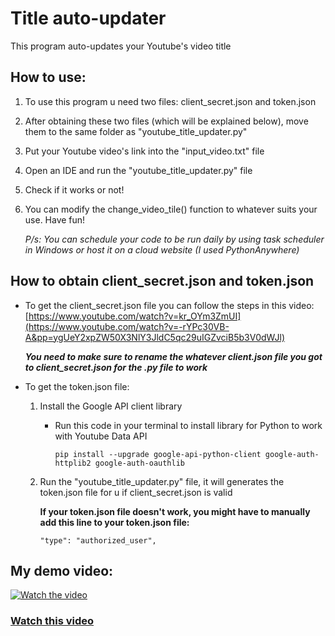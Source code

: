 # Title auto-updater

This program auto-updates your Youtube's video title

## How to use:

1. To use this program u need two files: client_secret.json and token.json
2. After obtaining these two files (which will be explained below), move them to the same folder as "youtube_title_updater.py" 
3. Put your Youtube video's link into the "input_video.txt" file
4. Open an IDE and run the "youtube_title_updater.py" file
5. Check if it works or not!
6. You can modify the change_video_tile() function to whatever suits your use. Have fun!


   *P/s: You can schedule your code to be run daily by using task scheduler in Windows or host it on a cloud website (I used PythonAnywhere)*


## How to obtain client_secret.json and token.json

- To get the client_secret.json file you can follow the steps in this video: [https://www.youtube.com/watch?v=kr_OYm3ZmUI](https://www.youtube.com/watch?v=-rYPc30VB-A&pp=ygUeY2xpZW50X3NlY3JldC5qc29uIGZvciB5b3V0dWJl)

    ***You need to make sure to rename the whatever client.json file you got to client_secret.json for the .py file to work*** 

- To get the token.json file:

    1. Install the Google API client library
    
       - Run this code in your terminal to install library for Python to work with Youtube Data API
       
          `pip install --upgrade google-api-python-client google-auth-httplib2 google-auth-oauthlib`

    2. Run the "youtube_title_updater.py" file, it will generates the token.json file for u if client_secret.json is valid

       **If your token.json file doesn't work, you might have to manually add this line to your token.json file:**

           "type": "authorized_user",

## My demo video:

[![Watch the video](https://img.youtube.com/vi/cQadDqgcadA/maxresdefault.jpg)](https://youtu.be/cQadDqgcadA)

### [Watch this video](https://youtu.be/cQadDqgcadA)

















